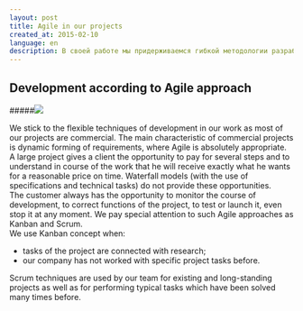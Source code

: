 ```yaml
---
layout: post
title: Agile in our projects
created_at: 2015-02-10
language: en
description: В своей работе мы придерживаемся гибкой методологии разработки, т.к. основная часть наших проектов коммерческие.
---
```


## Development according to Agile approach

#####![](http://eigenmethod.com/img/agile.jpg)


We stick to the flexible techniques of development in our work as most of our projects are commercial. The main characteristic of commercial projects is dynamic forming of requirements, where Agile is absolutely appropriate.  
A large project gives a client the opportunity to pay for several steps and to understand in course of the work that he will receive exactly what he wants for a reasonable price on time. Waterfall models (with the use of specifications and technical tasks) do not provide these opportunities.  
The customer always has the opportunity to monitor the course of development, to correct functions of the project, to test or launch it, even stop it at any moment.
We pay special attention to such Agile approaches as Kanban and Scrum.  
We use Kanban concept when:  
   
*	tasks of the project are connected with research; 
*	our company has not worked with specific project tasks before.

Scrum techniques are used by our team for existing and long-standing projects as well as for performing typical tasks which have been solved many times before.
